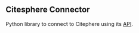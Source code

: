 ## Citesphere Connector

Python library to connect to Citephere using its [API](https://documenter.getpostman.com/view/19365454/UVeMJiyx).